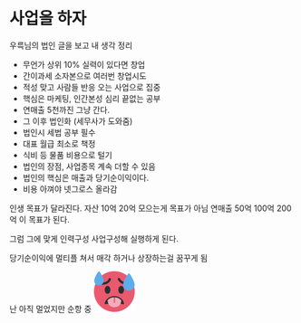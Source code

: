 # 사업을 하자


우륵님의 법인 글을 보고 내 생각 정리

- 무언가 상위 10% 실력이 있다면 창업
- 간이과세 소자본으로 여러번 창업시도
- 적성 맞고 사람들 반응 오는 사업으로 집중
- 핵심은 마케팅, 인간본성 심리 끝없는 공부
- 연매출 5천까진 그냥 간다.
- 그 이후 법인화 (세무사가 도와줌)
- 법인시 세법 공부 필수
- 대표 월급 최소로 책정
- 식비 등 물품 비용으로 털기
- 법인의 장점, 사업종목 계속 더할 수 있음
- 법인의 핵심은 매출과 당기순이익이다.
- 비용 아껴야 넷그로스 올라감

인생 목표가 달라진다.
자산 10억 20억 모으는게 목표가 아님
연매출 50억 100억 200억 이 목표가 된다.

그럼 그에 맞게 인력구성 사업구성해 실행하게 된다.

당기순이익에 멀티플 쳐서 매각 하거나 상장하는걸 꿈꾸게 됨

난 아직 멀었지만 순항 중 ![](Assets/1f975.svg)